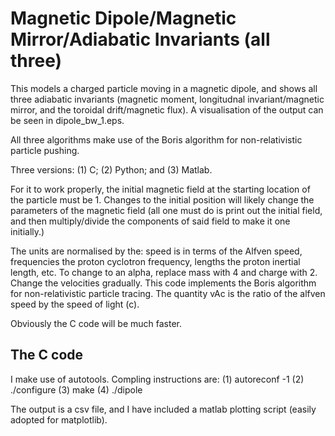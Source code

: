 # Magnetic Dipole/Magnetic Mirror/Adiabatic Invariants (all three)

This models a charged particle moving in a magnetic dipole, and shows all three adiabatic invariants (magnetic moment, longitudnal invariant/magnetic mirror, and the toroidal drift/magnetic flux). A visualisation of the output can be seen in dipole_bw_1.eps. 

All three algorithms make use of the Boris algorithm for non-relativistic particle pushing.

Three versions: (1) C; (2) Python; and (3) Matlab.

For it to work properly, the initial magnetic field at the starting location of the particle must be 1. Changes to the initial position will likely change the parameters of the magnetic field (all one must do is print out the initial field, and then multiply/divide the components of said field to make it one initially.) 

The units are normalised by the: speed is in terms of the Alfven speed, frequencies the proton cyclotron frequency, lengths the proton inertial length, etc. To change to an alpha, replace mass with 4 and charge with 2. Change the velocities gradually. This code implements the Boris algorithm for non-relativistic particle tracing. The quantity vAc is the ratio of the alfven speed by the speed of light (c). 

Obviously the C code will be much faster. 

## The C code

I make use of autotools. Compling instructions are: (1) autoreconf -1 (2) ./configure (3) make (4) ./dipole

The output is a csv file, and I have included a matlab plotting script (easily adopted for matplotlib).
